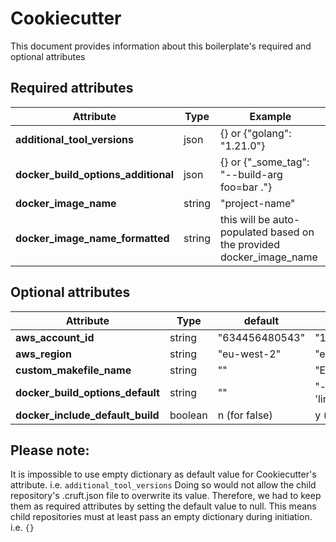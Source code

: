 # Cookiecutter

This document provides information about this boilerplate's required and optional attributes

## Required attributes

| Attribute                           | Type     | Example                                                             |
|-------------------------------------|----------|---------------------------------------------------------------------|
| **additional_tool_versions**        | json     | {} or {"golang": "1.21.0"}                                          |
| **docker_build_options_additional** | json     | {} or {"_some_tag": "--build-arg foo=bar ."}                        |
| **docker_image_name**               | string   | "project-name"                                                      |
| **docker_image_name_formatted**     | string   | this will be auto-populated based on the provided docker_image_name |

## Optional attributes

| Attribute                           | Type     | default        | Example                     |
|-------------------------------------|----------|----------------|-----------------------------|
| **aws_account_id**                  | string   | "634456480543" | "112233445566"              |
| **aws_region**                      | string   | "eu-west-2"    | "eu-west-1"                 |
| **custom_makefile_name**            | string   | ""             | "ExtraMakefile"             |
| **docker_build_options_default**    | string   | ""             | "--platform 'linux/amd64'"  |
| **docker_include_default_build**    | boolean  | n (for false)  | y (for ture)                |

## Please note:
It is impossible to use empty dictionary as default value for Cookiecutter's attribute. i.e. `additional_tool_versions`
Doing so would not allow the child repository's .cruft.json file to overwrite its value.
Therefore, we had to keep them as required attributes by setting the default value to null.
This means child repositories must at least pass an empty dictionary during initiation. i.e. `{}`
